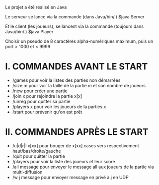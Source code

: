 

Le projet a été réalisé en Java

Le serveur se lance via la commande (dans Java/bin/.)
$java Server

Et le client (les joueurs), se lancent via la commande (toujours dans Java/bin/.)
$java Player

Choisir un pseudo de 8 caractères alpha-numériques maximum, puis un port > 1000 et < 9999

I. COMMANDES AVANT LE START
===========================
* /games pour voir la listes des parties non démarrées
* /size m pour voir la taille de la partie m et son nombre de joueurs
* /new pour créer une partie
* /join x pour rejoindre la partie x[x]
* /unreg pour quitter sa partie
* /players x pour voir les joueurs de la parties x
* /start pour prévenir qu'on est prêt

II. COMMANDES APRÈS LE START
===========================
* /u|d|r|l x[xx] pour bouger de x[xx] cases vers respectivement haut/bas/droite/gauche
* /quit pour quitter la partie
* /players pour voir la liste des joueurs et leur score
* /all message pour envoyer le message all aux joueurs de la partie via multi-diffusion
* /w j message pour envoyer message en privé à j en UDP
